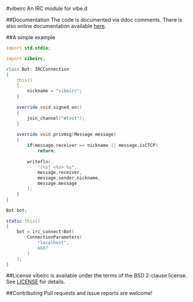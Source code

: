 #vibeirc
An IRC module for vibe.d

##Documentation
The code is documented via ddoc comments. There is also online documentation available [here](http://yoplitein.github.io/vibeirc/).

##A simple example
```D
import std.stdio;

import vibeirc;

class Bot: IRCConnection
{
    this()
    {
        nickname = "vibeirc";
    }
    
    override void signed_on()
    {
        join_channel("#test");
    }
    
    override void privmsg(Message message)
    {
        if(message.receiver == nickname || message.isCTCP)
            return;
        
        writefln(
            "[%s] <%s> %s",
            message.receiver,
            message.sender.nickname,
            message.message
        );
    }
}

Bot bot;

static this()
{
    bot = irc_connect!Bot(
        ConnectionParameters(
            "localhost",
            6667
        )
    );
}
```

##License
vibeirc is available under the terms of the BSD 2-clause license. See [LICENSE](LICENSE) for details.

##Contributing
Pull requests and issue reports are welcome!
